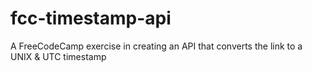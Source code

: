 # fcc-timestamp-api
A FreeCodeCamp exercise in creating an API that converts the link to a UNIX &amp; UTC timestamp
